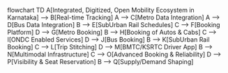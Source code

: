 flowchart TD
    A[Integrated, Digitized, Open Mobility Ecosystem in Karnataka] --> B[Real-time Tracking]
    A --> C[Metro Data Integration]
    A --> D[Bus Data Integration]
    B --> E[SubUrban Rail Schedules]
    C --> F[Booking Platform]
    D --> G[Metro Booking]
    B --> H[Booking of Autos & Cabs]
    C --> I[ONDC Enabled Services]
    D --> J[Bus Booking]
    B --> K[SubUrban Rail Booking]
    C --> L[Trip Stitching]
    D --> M[BMTC/KSRTC Driver App]
    B --> N[Multimodal Infrastructure]
    C --> O[Advanced Booking & Reliability]
    D --> P[Visibility & Seat Reservation]
    B --> Q[Supply/Demand Shaping]
